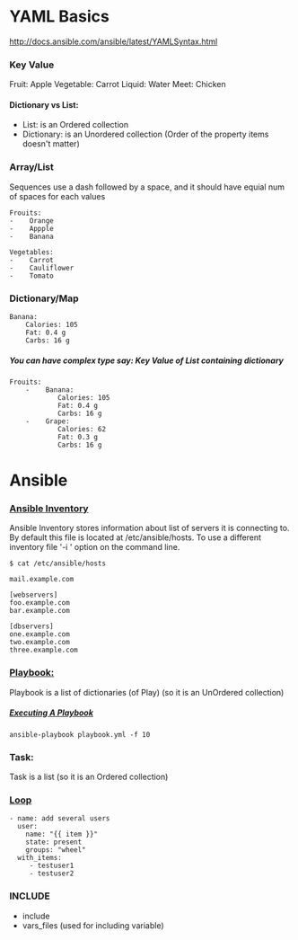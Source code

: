 # YAML Basics
http://docs.ansible.com/ansible/latest/YAMLSyntax.html

### Key Value 
Fruit: Apple
Vegetable: Carrot
Liquid: Water
Meet: Chicken

#### Dictionary vs List:
* List: is an Ordered collection
* Dictionary: is an Unordered collection (Order of the property items doesn't matter)
    
### Array/List
Sequences use a dash followed by a space, and it should have equial num of spaces for each values
```
Frouits:
-    Orange
-    Appple
-    Banana

Vegetables:
-    Carrot
-    Cauliflower
-    Tomato
```


### Dictionary/Map
```
Banana:
    Calories: 105
    Fat: 0.4 g
    Carbs: 16 g
```

##### You can have complex type say: Key Value of List containing dictionary
```
Frouits:
    -    Banana:
            Calories: 105
            Fat: 0.4 g
            Carbs: 16 g
    -    Grape:
            Calories: 62
            Fat: 0.3 g
            Carbs: 16 g    
```

            

# Ansible

### [Ansible Inventory](http://docs.ansible.com/ansible/latest/intro_inventory.html) 
Ansible Inventory stores information about list of servers it is connecting to. By default this file is located at /etc/ansible/hosts. To use a different inventory file '-i <path>' option on the command line.
```
$ cat /etc/ansible/hosts

mail.example.com

[webservers]
foo.example.com
bar.example.com

[dbservers]
one.example.com
two.example.com
three.example.com
```


### [Playbook:](http://docs.ansible.com/ansible/latest/playbooks.html)  
Playbook is a list of dictionaries (of Play) (so it is an UnOrdered collection)

##### [Executing A Playbook](http://docs.ansible.com/ansible/latest/playbooks_intro.html#executing-a-playbook)
```
ansible-playbook playbook.yml -f 10
```

### Task: 
Task is a list (so it is an Ordered collection)


### [Loop](http://docs.ansible.com/ansible/latest/playbooks_loops.html)
```
- name: add several users
  user:
    name: "{{ item }}"
    state: present
    groups: "wheel"
  with_items:
     - testuser1
     - testuser2
```
     
### INCLUDE
* include
* vars_files   (used for including variable)

